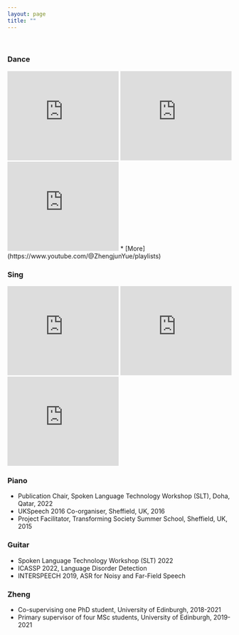 ```yaml
---
layout: page
title: ""
---
```


<br>

### Dance 

<iframe width="250" height="200" src="https://www.youtube.com/embed/_wEndDn07RI" frameborder="0" allowfullscreen></iframe>
<iframe width="250" height="200" src="https://www.youtube.com/embed/_wEndDn07RI" frameborder="0" allowfullscreen></iframe>
<iframe width="250" height="200" src="https://www.youtube.com/embed/_wEndDn07RI" frameborder="0" allowfullscreen></iframe>
* [More](https://www.youtube.com/@ZhengjunYue/playlists)


### Sing  
<iframe width="250" height="200" src="https://www.youtube.com/embed/s5iOwrDtQ5s" frameborder="0" allowfullscreen></iframe>
<iframe width="250" height="200" src="https://www.youtube.com/embed/739VzGQT6_I" frameborder="0" allowfullscreen></iframe>
<iframe width="250" height="200" src="https://www.youtube.com/embed/_wEndDn07RI" frameborder="0" allowfullscreen></iframe>



### Piano 
   - Publication Chair, Spoken Language Technology Workshop (SLT), Doha, Qatar, 2022
   - UKSpeech 2016 Co-organiser, Sheffield, UK, 2016
   - Project Facilitator, Transforming Society Summer School, Sheffield, UK, 2015



### Guitar  
   - Spoken Language Technology Workshop (SLT) 2022
   - ICASSP 2022, Language Disorder Detection
   - INTERSPEECH 2019, ASR for Noisy and Far-Field Speech
   <!-- - Statistical Language and Speech Processing (SLSP), 2015 -->

### Zheng  
   - Co-supervising one PhD student, University of Edinburgh, 2018-2021
   - Primary supervisor of four MSc students, University of Edinburgh, 2019-2021



